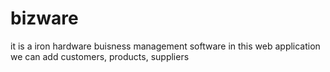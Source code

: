 # bizware
it is a iron hardware buisness management software
in this web application we can add customers, products, suppliers

